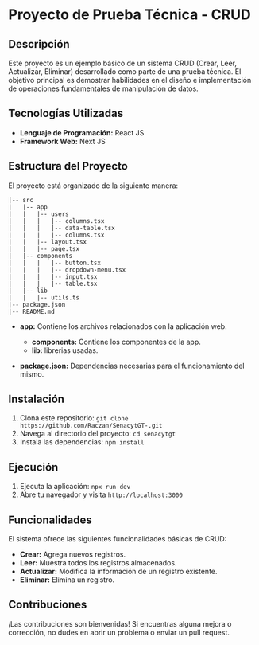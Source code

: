 # Proyecto de Prueba Técnica - CRUD

## Descripción

Este proyecto es un ejemplo básico de un sistema CRUD (Crear, Leer, Actualizar, Eliminar) desarrollado como parte de una prueba técnica. El objetivo principal es demostrar habilidades en el diseño e implementación de operaciones fundamentales de manipulación de datos.

## Tecnologías Utilizadas

- **Lenguaje de Programación:** React JS
- **Framework Web:** Next JS

## Estructura del Proyecto

El proyecto está organizado de la siguiente manera:

```
|-- src
|   |-- app
|   |   |-- users
|   |   |   |-- columns.tsx
|   |   |   |-- data-table.tsx
|   |   |   |-- columns.tsx
|   |   |-- layout.tsx
|   |   |-- page.tsx
|   |-- components
|   |   |   |-- button.tsx
|   |   |   |-- dropdown-menu.tsx
|   |   |   |-- input.tsx
|   |   |   |-- table.tsx
|   |-- lib
|   |   |-- utils.ts
|-- package.json
|-- README.md
```

- **app:** Contiene los archivos relacionados con la aplicación web.

  - **components:** Contiene los componentes de la app.
  - **lib:** librerias usadas.

- **package.json:** Dependencias necesarias para el funcionamiento del mismo.

## Instalación

1. Clona este repositorio: `git clone https://github.com/Raczan/SenacytGT-.git`
2. Navega al directorio del proyecto: `cd senacytgt`
3. Instala las dependencias: `npm install`

## Ejecución

1. Ejecuta la aplicación: `npx run dev`
2. Abre tu navegador y visita `http://localhost:3000`

## Funcionalidades

El sistema ofrece las siguientes funcionalidades básicas de CRUD:

- **Crear:** Agrega nuevos registros.
- **Leer:** Muestra todos los registros almacenados.
- **Actualizar:** Modifica la información de un registro existente.
- **Eliminar:** Elimina un registro.

## Contribuciones

¡Las contribuciones son bienvenidas! Si encuentras alguna mejora o corrección, no dudes en abrir un problema o enviar un pull request.
